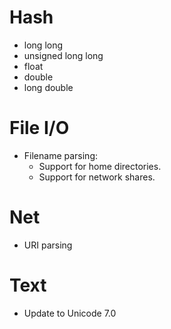 # Hash
- long long
- unsigned long long
- float
- double
- long double

# File I/O
- Filename parsing:
    - Support for home directories.
    - Support for network shares.

# Net
- URI parsing

# Text
- Update to Unicode 7.0
